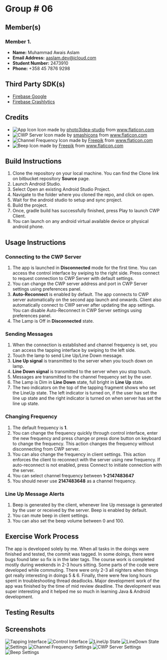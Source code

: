 # Group # 06

## Member(s)
### Member 1.

*	__Name:__ Muhammad Awais Aslam
*	__Email Address:__ aaslam.dev@icloud.com
*	__Student Number:__ 2473910
*	__Phone:__ +358 45 7876 9298


## Third Party SDK(s)

* [Firebase Google](https://firebase.google.com)
* [Firebase Crashlytics](https://firebase.google.com/docs/crashlytics/)

## Credits 

* ![App Icon](resources/icons/app_icon.png)  Icon made by [photo3idea-studio](https://www.flaticon.com/authors/photo3idea-studio) from www.flaticon.com 
* ![CWP Server](resources/icons/server_settings_icon.png)  Icon made by [smashicons](https://www.flaticon.com/authors/smashicons) from www.flaticon.com 
* ![Channel Frequency](resources/icons/channel_frequency_settings_icon.png)  Icon made by [Freepik](https://www.freepik.com/) from www.flaticon.com
* ![Beep](resources/icons/alert_settings_icon.png)  Icon made by [Freepik](https://www.freepik.com/) from www.flaticon.com 

## Build Instructions

1. Clone the repository on your local machine. You can find the Clone link on bitbucket repository __Source__ page. 
2. Launch Android Studio. 
3. Select Open an existing Android Studio Project. 
4. Navigate to the folder where you cloned the repo, and click on open. 
5. Wait for the android studio to setup and sync project. 
6. Build the project. 
7. Once, gradle build has successfully finished, press Play to launch CWP Client. 
8. You can launch on any android virtual available device or physical android phone. 


## Usage Instructions

### Connecting to the CWP Server
1. The app is launched in __Disconnected__ mode for the first time. You can access the control interface by swiping to the right side. Press connect to request connection to CWP Server with default settings. 
2. You can change the CWP server address and port in CWP Server settings using preferences panel. 
2. __Auto-Reconnect__ is enabled by default. The app connects to CWP server automatically on the second app launch and onwards. Client also automatically connect to CWP server after updating the app settings. You can disable Auto-Reconnect in CWP Server settings using preferences panel. 
3. The Lamp is Off in __Disconnected__ state.  

### Sending Messages

1. When the connection is established and channel frequency is set, you can access the tapping interface by swiping to the left side. 
2. Touch the lamp to send Line Up/Line Down message.
3. __Line Up signal__ is transmitted to the server when you touch down on lamp. 
4. __Line Down signal__ is transmitted to the server when you stop touch.
5. Messages are transmitted to the channel frequency set by the user.
6. The Lamp is Dim in __Line Down__ state, full bright in __Line Up__ state.
7. The two indicators on the top of the tapping fragment shows who set the LineUp state. The left indicator is turned on, if the user has set the line up state and the right indicator is turned on when server has set the line up state. 

### Changing Frequency

1. The default frequency is __1__. 
2. You can change the frequency quickly through control interface, enter the new frequency and press change or press done button on keyboard to change the frequency. This action changes the frequency without disconnecting from CWP server.
3. You can also change the frequency in client settings. This action enforces the client to reconnect with the server using new frequency. If auto-reconnect is not enabled, press Connect to initiate connection with the server. 
4. You can select channel frequency between __1-2147483647__
5. You should never use __2147483648__ as a channel frequency.

### Line Up Message Alerts

1. Beep is generated by the client, whenever line Up message is generated by the user or received by the server. Beep is enabled by default. 
2. You can mute beep in client settings. 
3. You can also set the beep volume between 0 and 100. 

## Exercise Work Process 

The app is developed solely by me. When all tasks in the doings were finished and tested, the commit was tagged. In some doings, there were bugs found later so fix is in the later tags. The course work is completed mostly during weekends in 2-3 hours sitting. Some parts of the code were developed while commuting. There were only 2-3 all nighters when things got really interesting in doings 5 & 6. Finally, there were few long hours spent in troubleshooting thread deadlocks. Major development work of the app was finished by the time of mid review deadline. The development was super interesting and it helped me so much in learning Java & Android development.

## Testing Results


## Screenshots 


![Tapping Interface](screenshots/initial/tapping_interface.png)
![Control Interface](screenshots/initial/control_interface.png)
![LineUp State](screenshots/connected/lineUpState.png)
![LineDown State](screenshots/connected/lineDownState.png)
![Settings](screenshots/settings/settings.png)
![Channel Frequency Settings](screenshots/settings/channel_frequency_settings.png)
![CWP Server Settings](screenshots/settings/cwp_server_settings.png)
![Beep Settings](screenshots/settings/alert_settings.png)





